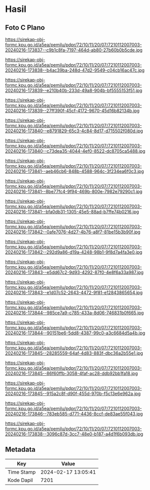 # Hasil

## Foto C Plano

https://sirekap-obj-formc.kpu.go.id/a5ea/pemilu/pdpr/72/10/11/20/07/7210112007003-20240216-173837--c9b1c8fa-7197-464d-ab80-27b60b0b5cde.jpg

https://sirekap-obj-formc.kpu.go.id/a5ea/pemilu/pdpr/72/10/11/20/07/7210112007003-20240216-173838--b4ac39ba-248d-47d2-9549-c04cb16ac47c.jpg

https://sirekap-obj-formc.kpu.go.id/a5ea/pemilu/pdpr/72/10/11/20/07/7210112007003-20240216-173839--e210b40b-233d-49a8-904b-bf5555153f51.jpg

https://sirekap-obj-formc.kpu.go.id/a5ea/pemilu/pdpr/72/10/11/20/07/7210112007003-20240216-173839--27ff390f-45cf-4172-9670-45d16b82134b.jpg

https://sirekap-obj-formc.kpu.go.id/a5ea/pemilu/pdpr/72/10/11/20/07/7210112007003-20240216-173840--e8791829-65c3-4c84-8d17-d715502f080d.jpg

https://sirekap-obj-formc.kpu.go.id/a5ea/pemilu/pdpr/72/10/11/20/07/7210112007003-20240216-173840--c73dea35-4044-4ef0-8522-dc8705ca5488.jpg

https://sirekap-obj-formc.kpu.go.id/a5ea/pemilu/pdpr/72/10/11/20/07/7210112007003-20240216-173841--aeb46cb6-848b-4588-964c-3f234ea6f0c3.jpg

https://sirekap-obj-formc.kpu.go.id/a5ea/pemilu/pdpr/72/10/11/20/07/7210112007003-20240216-173841--8be77fc4-9f94-469b-800e-7982e79290c1.jpg

https://sirekap-obj-formc.kpu.go.id/a5ea/pemilu/pdpr/72/10/11/20/07/7210112007003-20240216-173841--bfa0db31-1305-45e5-88ad-b7ffe74b0216.jpg

https://sirekap-obj-formc.kpu.go.id/a5ea/pemilu/pdpr/72/10/11/20/07/7210112007003-20240216-173842--0afe7076-4d27-4b76-a8f7-81be15b3b90f.jpg

https://sirekap-obj-formc.kpu.go.id/a5ea/pemilu/pdpr/72/10/11/20/07/7210112007003-20240216-173842--292d9a86-d19a-4248-98b1-9f8d7a4fa3e0.jpg

https://sirekap-obj-formc.kpu.go.id/a5ea/pemilu/pdpr/72/10/11/20/07/7210112007003-20240216-173843--e5dd67c2-9d93-4292-87f0-4e8f6a33a987.jpg

https://sirekap-obj-formc.kpu.go.id/a5ea/pemilu/pdpr/72/10/11/20/07/7210112007003-20240216-173843--e1d07c52-2643-4472-9f81-e12843865654.jpg

https://sirekap-obj-formc.kpu.go.id/a5ea/pemilu/pdpr/72/10/11/20/07/7210112007003-20240216-173844--985ce7a9-c785-433a-8d06-746831b0f665.jpg

https://sirekap-obj-formc.kpu.go.id/a5ea/pemilu/pdpr/72/10/11/20/07/7210112007003-20240216-173844--90151be6-5dd8-4387-99c0-a3c6684d5a4b.jpg

https://sirekap-obj-formc.kpu.go.id/a5ea/pemilu/pdpr/72/10/11/20/07/7210112007003-20240216-173845--28285559-64af-4d83-883f-dbc36a2b55e1.jpg

https://sirekap-obj-formc.kpu.go.id/a5ea/pemilu/pdpr/72/10/11/20/07/7210112007003-20240216-173845--86f60ffb-3058-4faf-ac28-ddb92bb1fa18.jpg

https://sirekap-obj-formc.kpu.go.id/a5ea/pemilu/pdpr/72/10/11/20/07/7210112007003-20240216-173845--915a2c8f-d90f-455d-970b-f5c13e6e962a.jpg

https://sirekap-obj-formc.kpu.go.id/a5ea/pemilu/pdpr/72/10/11/20/07/7210112007003-20240216-173846--783eb585-d771-4436-8ccf-de83ae55f043.jpg

https://sirekap-obj-formc.kpu.go.id/a5ea/pemilu/pdpr/72/10/11/20/07/7210112007003-20240216-173838--3096c87d-3cc7-48e0-b187-a4d1f6b093db.jpg


## Metadata

| Key        | Value               |
| ---------- | ------------------- |
| Time Stamp | 2024-02-17 13:05:41 |
| Kode Dapil | 7201                |



